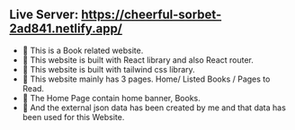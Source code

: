 

## Live Server: https://cheerful-sorbet-2ad841.netlify.app/
 
- 📝 This is a Book  related website.
- 📝 This website is built with React library and also React router.
- 📝 This website is built with tailwind css library.
- 📝 This website mainly has 3 pages. Home/ Listed Books / Pages to Read.
- 📝 The Home Page contain home banner, Books.
- 📝 And the external json data has been created by me and that data has been used for this Website.
